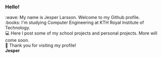 <h3> Hello!</h3>
:wave: My name is Jesper Larsson. Welcome to my Github profile.
</br>
:books: I'm studying Computer Engineering at KTH Royal Institute of Technology.
</br>
💻 Here I post some of my school projects and personal projects. More will come soon.
</br>
🙏
Thank you for visiting my profile!
</br>
<b>Jesper</b>
